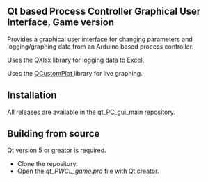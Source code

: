 ## Qt based Process Controller Graphical User Interface, Game version

Provides a graphical user interface for changing parameters and logging/graphing data from an Arduino based process controller. 


Uses the [QXlsx library](https://github.com/j2doll/QXlsx) for logging data to Excel. 

Uses the [ QCustomPlot ](http://www.qcustomplot.com/) library for live graphing. 


## Installation
  All releases are available in the qt_PC_gui_main repository.

## Building from source 
  Qt version 5 or greator is required.
  * Clone the repository. 
  * Open the *qt_PWCL_game.pro* file with Qt creator. 


